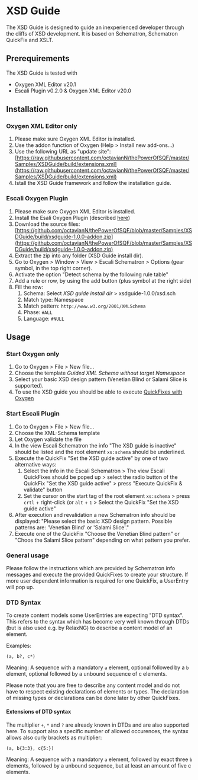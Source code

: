 # XSD Guide

The XSD Guide is designed to guide an inexperienced developer through the cliffs of XSD development. It is based on Schematron, Schematron QuickFix and XSLT. 

## Prerequirements

The XSD Guide is tested with 

- Oxygen XML Editor v20.1
- Escali Plugin v0.2.0 & Oxygen XML Editor v20.0

## Installation

### Oxygen XML Editor only

1. Please make sure Oxygen XML Editor is installed.
1. Use the addon function of Oxygen (Help > Install new add-ons...)
1. Use the following URL as "update site": [https://raw.githubusercontent.com/octavianN/thePowerOfSQF/master/Samples/XSDGuide/build/extensions.xml](https://raw.githubusercontent.com/octavianN/thePowerOfSQF/master/Samples/XSDGuide/build/extensions.xml)
1. Istall the XSD Guide framework and follow the installation guide.

### Escali Oxygen Plugin

1. Please make sure Oxygen XML Editor is installed.
1. Install the Esali Oxygen Plugin (described [here](https://github.com/schematron-quickfix/escali-package/tree/master/escaliOxygen))
1. Download the source files:
[https://github.com/octavianN/thePowerOfSQF/blob/master/Samples/XSDGuide/build/xsdguide-1.0.0-addon.zip](https://github.com/octavianN/thePowerOfSQF/blob/master/Samples/XSDGuide/build/xsdguide-1.0.0-addon.zip)
1. Extract the zip into any folder (XSD Guide install dir).
1. Go to Oxygen > Window > View > Escali Schematron > Options (gear symbol, in the top right corner).
1. Activate the option "Detect schema by the following rule table"
1. Add a rule or row, by using the add button (plus symbol at the right side)
1. Fill the row:
    1. Schema: Select *XSD guide install dir* > xsdguide-1.0.0/xsd.sch
    1. Match type:  Namespace
    1. Match pattern: `http://www.w3.org/2001/XMLSchema`
    1. Phase: `#ALL` 
    1. Language: `#NULL`
    
## Usage

### Start Oxygen only

1. Go to Oxygen > File > New file...
1. Choose the template *Guided XML Schema without target Namespace*
1. Select your basic XSD design pattern (Venetian Blind or Salami Slice is supported).
1. To use the XSD guide you should be able to execute [QuickFixes with Oxygen](https://www.oxygenxml.com/doc/versions/20.1/ug-editor/glossary/quick-fix.html)

### Start Escali Plugin

1. Go to Oxygen > File > New file...
1. Choose the XML-Schema template
1. Let Oxygen validate the file
1. In the view Escali Schematron the info "The XSD guide is inactive" should be listed and the root element `xs:schema` should be underlined.
1. Execute the QuickFix "Set the XSD guide active" by one of two alternative ways:
    1. Select the info in the Escali Schematron > The view Escali QuickFixes should be poped up > select the radio button of the QuickFix "Set the XSD guide active" > press "Execute QuickFix & validate" button
    1. Set the cursor on the start tag of the root element `xs:schema` > press `crtl` + right-click (or `alt` + `1` > Select the QuickFix "Set the XSD guide active"
1.  After execution and revalidation a new Schematron info should be displayed: "Please select the basic XSD design pattern. Possible patterns are: 'Venetian Blind' or 'Salami Slice'."
1. Execute one of the QuickFix "Choose the Venetian Blind pattern" or "Choos the Salami Slice pattern" depending on what pattern you prefer.

### General usage

Please follow the instructions which are provided by Schematron info messages and execute the provided QuickFixes to create your structure. If more user dependent information is required for one QuickFix, a UserEntry will pop up.

### DTD Syntax

To create content models some UserEntries are expecting "DTD syntax". This refers to the syntax which has become very well known through DTDs (but is also used e.g. by RelaxNG) to describe a content model of an element.

Examples:

```
(a, b?, c*)
```
Meaning: A sequence with a mandatory `a` element, optional followed by a `b` element, optional followed by a unbound sequence of c elements.

Please note that you are free to describe any content model and do not have to respect existing declarations of elements or types. The declaration of missing types or declarations can be done later by other QuickFixes.

#### Extensions of DTD syntax

The multiplier `+`, `*` and `?` are already known in DTDs and are also supported here. To support also a specific number of allowed occurences, the syntax allows also curly brackets as multiplier:

```
(a, b{3:3}, c{5:})
```

Meaning: A sequence with a mandatory `a` element, followed by exact three `b` elements, followed by a unbound sequence, but at least an amount of five c elements.



